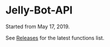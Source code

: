# Jelly-Bot-API
Started from May 17, 2019.

See [Releases](https://github.com/RaenonX/Jelly-Bot-API/releases) for the latest functions list.
